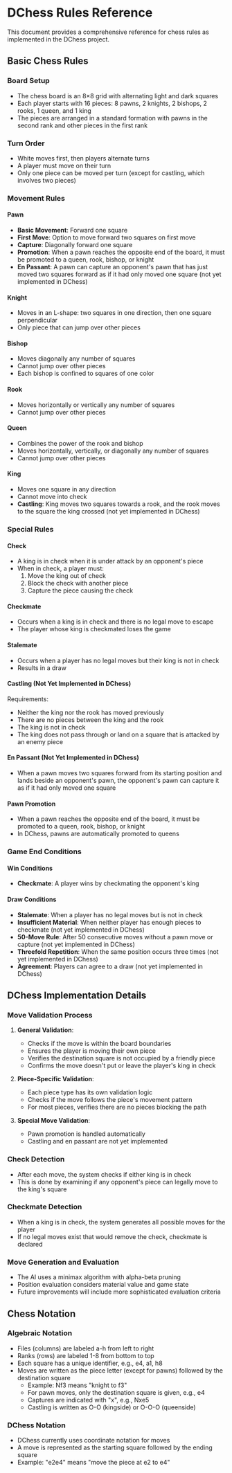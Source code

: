 # DChess Rules Reference

This document provides a comprehensive reference for chess rules as implemented in the DChess project.

## Basic Chess Rules

### Board Setup
- The chess board is an 8×8 grid with alternating light and dark squares
- Each player starts with 16 pieces: 8 pawns, 2 knights, 2 bishops, 2 rooks, 1 queen, and 1 king
- The pieces are arranged in a standard formation with pawns in the second rank and other pieces in the first rank

### Turn Order
- White moves first, then players alternate turns
- A player must move on their turn
- Only one piece can be moved per turn (except for castling, which involves two pieces)

### Movement Rules

#### Pawn
- **Basic Movement**: Forward one square
- **First Move**: Option to move forward two squares on first move
- **Capture**: Diagonally forward one square
- **Promotion**: When a pawn reaches the opposite end of the board, it must be promoted to a queen, rook, bishop, or knight
- **En Passant**: A pawn can capture an opponent's pawn that has just moved two squares forward as if it had only moved one square (not yet implemented in DChess)

#### Knight
- Moves in an L-shape: two squares in one direction, then one square perpendicular
- Only piece that can jump over other pieces

#### Bishop
- Moves diagonally any number of squares
- Cannot jump over other pieces
- Each bishop is confined to squares of one color

#### Rook
- Moves horizontally or vertically any number of squares
- Cannot jump over other pieces

#### Queen
- Combines the power of the rook and bishop
- Moves horizontally, vertically, or diagonally any number of squares
- Cannot jump over other pieces

#### King
- Moves one square in any direction
- Cannot move into check
- **Castling**: King moves two squares towards a rook, and the rook moves to the square the king crossed (not yet implemented in DChess)

### Special Rules

#### Check
- A king is in check when it is under attack by an opponent's piece
- When in check, a player must:
  1. Move the king out of check
  2. Block the check with another piece
  3. Capture the piece causing the check

#### Checkmate
- Occurs when a king is in check and there is no legal move to escape
- The player whose king is checkmated loses the game

#### Stalemate
- Occurs when a player has no legal moves but their king is not in check
- Results in a draw

#### Castling (Not Yet Implemented in DChess)
Requirements:
- Neither the king nor the rook has moved previously
- There are no pieces between the king and the rook
- The king is not in check
- The king does not pass through or land on a square that is attacked by an enemy piece

#### En Passant (Not Yet Implemented in DChess)
- When a pawn moves two squares forward from its starting position and lands beside an opponent's pawn, the opponent's pawn can capture it as if it had only moved one square

#### Pawn Promotion
- When a pawn reaches the opposite end of the board, it must be promoted to a queen, rook, bishop, or knight
- In DChess, pawns are automatically promoted to queens

### Game End Conditions

#### Win Conditions
- **Checkmate**: A player wins by checkmating the opponent's king

#### Draw Conditions
- **Stalemate**: When a player has no legal moves but is not in check
- **Insufficient Material**: When neither player has enough pieces to checkmate (not yet implemented in DChess)
- **50-Move Rule**: After 50 consecutive moves without a pawn move or capture (not yet implemented in DChess)
- **Threefold Repetition**: When the same position occurs three times (not yet implemented in DChess)
- **Agreement**: Players can agree to a draw (not yet implemented in DChess)

## DChess Implementation Details

### Move Validation Process
1. **General Validation**:
   - Checks if the move is within the board boundaries
   - Ensures the player is moving their own piece
   - Verifies the destination square is not occupied by a friendly piece
   - Confirms the move doesn't put or leave the player's king in check

2. **Piece-Specific Validation**:
   - Each piece type has its own validation logic
   - Checks if the move follows the piece's movement pattern
   - For most pieces, verifies there are no pieces blocking the path

3. **Special Move Validation**:
   - Pawn promotion is handled automatically
   - Castling and en passant are not yet implemented

### Check Detection
- After each move, the system checks if either king is in check
- This is done by examining if any opponent's piece can legally move to the king's square

### Checkmate Detection
- When a king is in check, the system generates all possible moves for the player
- If no legal moves exist that would remove the check, checkmate is declared

### Move Generation and Evaluation
- The AI uses a minimax algorithm with alpha-beta pruning
- Position evaluation considers material value and game state
- Future improvements will include more sophisticated evaluation criteria

## Chess Notation

### Algebraic Notation
- Files (columns) are labeled a-h from left to right
- Ranks (rows) are labeled 1-8 from bottom to top
- Each square has a unique identifier, e.g., e4, a1, h8
- Moves are written as the piece letter (except for pawns) followed by the destination square
  - Example: Nf3 means "knight to f3"
  - For pawn moves, only the destination square is given, e.g., e4
  - Captures are indicated with "x", e.g., Nxe5
  - Castling is written as O-O (kingside) or O-O-O (queenside)

### DChess Notation
- DChess currently uses coordinate notation for moves
- A move is represented as the starting square followed by the ending square
- Example: "e2e4" means "move the piece at e2 to e4"
